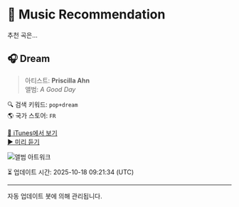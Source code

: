 
# 🎵 Music Recommendation

추천 곡은...

## 🎧 Dream  
> 아티스트: **Priscilla Ahn**  
> 앨범: _A Good Day_  

🔍 검색 키워드: `pop+dream`  
🌎 국가 스토어: `FR`

[🔗 iTunes에서 보기](https://music.apple.com/fr/album/dream/716077642?i=716078281&uo=4)  
[▶️ 미리 듣기](https://audio-ssl.itunes.apple.com/itunes-assets/AudioPreview125/v4/26/79/9a/26799a8f-1319-2653-122c-ede0963c644a/mzaf_7053774383525042175.plus.aac.p.m4a)

![앨범 아트워크](https://is1-ssl.mzstatic.com/image/thumb/Music124/v4/32/85/28/328528f4-8edd-2f15-95d9-1a5ddb41a036/05099921666452.jpg/100x100bb.jpg)

⏳ 업데이트 시간: 2025-10-18 09:21:34 (UTC)

---
자동 업데이트 봇에 의해 관리됩니다.

